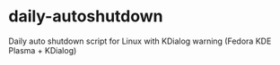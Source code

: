 # daily-autoshutdown
Daily auto shutdown script for Linux with KDialog warning (Fedora KDE Plasma + KDialog)

